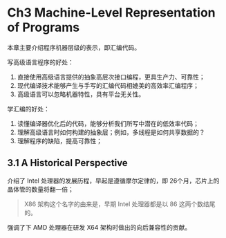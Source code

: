 # Ch3 Machine-Level Representation of Programs

本章主要介绍程序机器层级的表示，即汇编代码。

写高级语言程序的好处：

1. 直接使用高级语言提供的抽象高层次接口编程，更具生产力、可靠性；
2. 现代编译技术能够产生与手写的汇编代码相媲美的高效率汇编程序；
3. 高级语言可以忽略机器特性，具有平台无关性。

学汇编的好处：

1. 读懂编译器优化后的代码，能够分析我们所写中潜在的低效率代码；
2. 理解高级语言时如何构建的抽象层；例如，多线程是如何共享数据的？
3. 理解程序的缺陷，提高可靠性；



## 3.1 A Historical Perspective

介绍了 Intel 处理器的发展历程，早起是遵循摩尔定律的，即 26个月，芯片上的晶体管的数量将翻一倍；

> X86 架构这个名字的由来是，早期 Intel 处理器都是以 86 这两个数结尾的。

强调了下 AMD 处理器在研发 X64 架构时做出的向后兼容性的贡献。

